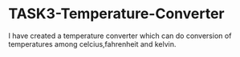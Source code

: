 # TASK3-Temperature-Converter
I have created a temperature converter which can do conversion of temperatures among celcius,fahrenheit and kelvin.
